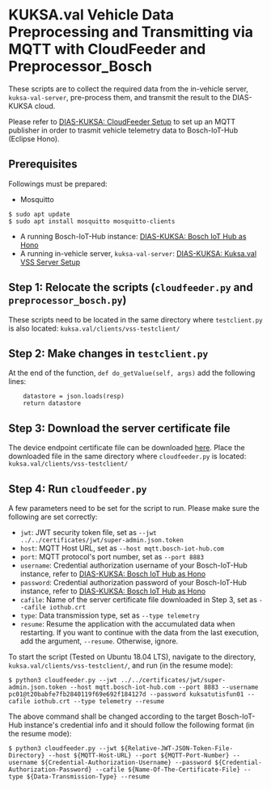 # KUKSA.val Vehicle Data Preprocessing and Transmitting via MQTT with CloudFeeder and Preprocessor_Bosch

These scripts are to collect the required data from the in-vehicle server, `kuksa-val-server`, pre-process them, and transmit the result to the DIAS-KUKSA cloud.

Please refer to [DIAS-KUKSA: CloudFeeder Setup](https://dias-kuksa-doc.readthedocs.io/en/latest/contents/invehicle.html#kuksa-val-cloudfeeder-py-setup) to set up an MQTT publisher in order to trasmit vehicle telemetry data to Bosch-IoT-Hub (Eclipse Hono).

## Prerequisites  

Followings must be prepared:

* Mosquitto
~~~
$ sudo apt update
$ sudo apt install mosquitto mosquitto-clients
~~~
* A running Bosch-IoT-Hub instance: [DIAS-KUKSA: Bosch IoT Hub as Hono](https://dias-kuksa-doc.readthedocs.io/en/latest/contents/cloud.html#bosch-iot-hub-as-hono)
* A running in-vehicle server, `kuksa-val-server`: [DIAS-KUKSA: Kuksa.val VSS Server Setup](https://dias-kuksa-doc.readthedocs.io/en/latest/contents/invehicle.html#kuksa-val-kuksa-val-vss-server-setup)

## Step 1: Relocate the scripts (`cloudfeeder.py` and `preprocessor_bosch.py`)

These scripts need to be located in the same directory where `testclient.py` is also located: `kuksa.val/clients/vss-testclient/`

## Step 2: Make changes in `testclient.py`

At the end of the function, `def do_getValue(self, args)` add the following lines:
~~~
    datastore = json.loads(resp)
    return datastore
~~~

## Step 3: Download the server certificate file

The device endpoint certificate file can be downloaded [here](https://docs.bosch-iot-suite.com/hub/general-concepts/certificates.html).
Place the downloaded file in the same directory where `cloudfeeder.py` is located: `kuksa.val/clients/vss-testclient/`

## Step 4: Run `cloudfeeder.py`

A few parameters need to be set for the script to run. Please make sure the following are set correctly:

* `jwt`: JWT security token file, set as `--jwt ../../certificates/jwt/super-admin.json.token`
* `host`: MQTT Host URL, set as `--host mqtt.bosch-iot-hub.com`
* `port`: MQTT protocol's port number, set as `--port 8883`
* `username`: Credential authorization username of your Bosch-IoT-Hub instance, refer to [DIAS-KUKSA: Bosch IoT Hub as Hono](https://dias-kuksa-doc.readthedocs.io/en/latest/contents/cloud.html#bosch-iot-hub-as-hono)
* `password`: Credential authorization password of your Bosch-IoT-Hub instance, refer to [DIAS-KUKSA: Bosch IoT Hub as Hono](https://dias-kuksa-doc.readthedocs.io/en/latest/contents/cloud.html#bosch-iot-hub-as-hono)
* `cafile`: Name of the server certificate file downloaded in Step 3, set as `--cafile iothub.crt` 
* `type`: Data transmission type, set as `--type telemetry`
* `resume`: Resume the application with the accumulated data when restarting. If you want to continue with the data from the last execution, add the argument, `--resume`. Otherwise, ignore.

To start the script (Tested on Ubuntu 18.04 LTS), navigate to the directory, `kuksa.val/clients/vss-testclient/`, and run (in the resume mode):
~~~
$ python3 cloudfeeder.py --jwt ../../certificates/jwt/super-admin.json.token --host mqtt.bosch-iot-hub.com --port 8883 --username pc01@t20babfe7fb2840119f69e692f184127d --password kuksatutisfun01 --cafile iothub.crt --type telemetry --resume
~~~
The above command shall be changed according to the target Bosch-IoT-Hub instance's credential info and it should follow the following format (in the resume mode):
~~~
$ python3 cloudfeeder.py --jwt ${Relative-JWT-JSON-Token-File-Directory} --host ${MQTT-Host-URL} --port ${MQTT-Port-Number} --username ${Credential-Authorization-Username} --password ${Credential-Authorization-Password} --cafile ${Name-Of-The-Certificate-File} --type ${Data-Transmission-Type} --resume
~~~
